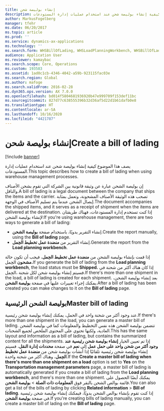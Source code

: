 ```yaml
---
title: إنشاء بوليصة شحن
description: يصف هذا الموضوع كيفية إنشاء بوليصة شحن عند استخدام عمليات إدارة المستودعات.
author: MarkusFogelberg
manager: tfehr
ms.date: 06/20/2017
ms.topic: article
ms.prod: ''
ms.service: dynamics-ax-applications
ms.technology: ''
ms.search.form: WHSBillOfLading, WHSLoadPlanningWorkbench, WHSBillOfLadingCarrier, WHSBillOfLadingOrder
audience: Application User
ms.reviewer: kamaybac
ms.search.scope: Core, Operations
ms.custom: 193583
ms.assetid: 1ad0c1cb-4346-4042-a59b-923115fac03e
ms.search.region: Global
ms.author: mafoge
ms.search.validFrom: 2016-02-28
ms.dyn365.ops.version: AX 7.0.0
ms.openlocfilehash: bd014f5804681936920b47e999709f153def11bc
ms.sourcegitcommit: 827d77c638555396b32d36af5d22d1b61dafb0e8
ms.translationtype: HT
ms.contentlocale: ar-SA
ms.lasthandoff: 10/16/2020
ms.locfileid: "4421787"
---
```

# <a name="create-a-bill-of-lading"></a><span data-ttu-id="d9ca7-103">إنشاء بوليصة شحن</span><span class="sxs-lookup"><span data-stu-id="d9ca7-103">Create a bill of lading</span></span>

[!include [banner](../includes/banner.md)]

<span data-ttu-id="d9ca7-104">يصف هذا الموضوع كيفية إنشاء بوليصة شحن عند استخدام عمليات إدارة المستودعات.</span><span class="sxs-lookup"><span data-stu-id="d9ca7-104">This topic describes how to create a bill of lading when using warehouse management processes.</span></span>  

<span data-ttu-id="d9ca7-105">إن بوليصة الشحن عبارة عن وثيقة قانونية بين الشركة التي تقوم بشحن الأصناف والناقل.</span><span class="sxs-lookup"><span data-stu-id="d9ca7-105">A bill of lading is a legal document between the company that ships the items and the carrier.</span></span> <span data-ttu-id="d9ca7-106">تصحب هذه الوثيقة الأصناف المشحونة، وتعمل بمثابة إيصال الشحن عندما يتم تسليم الأصناف في الوجهة.</span><span class="sxs-lookup"><span data-stu-id="d9ca7-106">The document accompanies the shipped items, and it serves as a receipt of shipment when the items are delivered at the destination.</span></span> <span data-ttu-id="d9ca7-107">إذا كنت تستخدم إدارة المستودعات، فهناك طريقتان لإنشاء بوليصة الشحن:</span><span class="sxs-lookup"><span data-stu-id="d9ca7-107">If you're using warehouse management, there are two ways to generate a bill of lading:</span></span>

  -   <span data-ttu-id="d9ca7-108">إنشاء التقرير يدويًا، باستخدام صفحة **بوليصة الشحن**.</span><span class="sxs-lookup"><span data-stu-id="d9ca7-108">Create the report manually, using the **Bill of lading** page.</span></span>
  -   <span data-ttu-id="d9ca7-109">إنشاء التقرير من **منضدة عمل تخطيط الحِمل‬**.</span><span class="sxs-lookup"><span data-stu-id="d9ca7-109">Generate the report from the **Load planning workbench**.</span></span>

<span data-ttu-id="d9ca7-110">إذا قمت بإنشاء بوليصة الشحن من **منضدة عمل تخطيط الحِمل‬**، فيجب أن تكون حالة الحِمل‬‏‎ **مشحون‬.**</span><span class="sxs-lookup"><span data-stu-id="d9ca7-110">If you generate the bill of lading from the **Load planning workbench**, the load status must be **Shipped.**</span></span> <span data-ttu-id="d9ca7-111">‏‫إذا كان هناك أكثر من شحنة في الحِمل‬‏‎، فسيتم إنشاء بوليصة شحن لكل شحنة.</span><span class="sxs-lookup"><span data-stu-id="d9ca7-111">If there's more than one shipment in the load, a bill of lading is created for each shipment.</span></span> <span data-ttu-id="d9ca7-112">بعد إنشاء بوليصة الشحن، يمكنك إجراء تغييرات عليها في صفحة **بوليصة الشحن**.</span><span class="sxs-lookup"><span data-stu-id="d9ca7-112">After a bill of lading has been created you can make changes to it on the **Bill of lading** page.</span></span>

## <a name="master-bill-of-lading"></a><span data-ttu-id="d9ca7-113">بوليصة الشحن الرئيسية</span><span class="sxs-lookup"><span data-stu-id="d9ca7-113">Master bill of lading</span></span>
<span data-ttu-id="d9ca7-114">عند وجود أكثر من شحنة واحد في الحمل، يمكنك إنشاء بوليصة شحن رئيسية.</span><span class="sxs-lookup"><span data-stu-id="d9ca7-114">If there's more than one shipment in the load, you can generate a master bill of lading.</span></span> <span data-ttu-id="d9ca7-115">تتضمن بوليصة الشحن هذه نفس التخطيط والمعلومات كما في بوليصة الشحن العادية، ولكنها تحتوي على المحتوى الملخص لجميع الشحنات.</span><span class="sxs-lookup"><span data-stu-id="d9ca7-115">This has the same layout and information as a bill of lading, but contains the summarized content for all the shipments.</span></span> <span data-ttu-id="d9ca7-116">إذا تم تعيين الخيار **إنشاء بوليصة شحن رئيسية عند وجود أكثر من شحن واحد على حمل عمل‬** إلى **نعم** في صفحة **محددات إدارة النقل**، فسيتم إنشاء بوليصة شحن رئيسية تلقائيًا إذا أنشأت بوليصة شحن من **منضدة عمل تخطيط الحِمل‬**، وهناك أكثر من شحنة واحدة.</span><span class="sxs-lookup"><span data-stu-id="d9ca7-116">If the **Create a master bill of lading when there's more than one shipment on a load** option is set to **Yes** on the **Transportation management parameters** page, a master bill of lading is automatically generated if you create a bill of lading from the **Load planning workbench**, and there's more than one shipment.</span></span> <span data-ttu-id="d9ca7-117">يمكنك أيضًا الحصول على قائمة بوالص الشحن‬ بالنقر فوق **المعلومات ذات الصلة** &gt; **بوليصة الشحن**.</span><span class="sxs-lookup"><span data-stu-id="d9ca7-117">You can also get a list of the bills of lading by clicking **Related information** &gt; **Bill of lading**.</span></span> <span data-ttu-id="d9ca7-118">إذا كنت تقوم بإنشاء بوالص الشحن يدويًا، فيمكنك إنشاء بوليصة شحن رئيسية في صفحة **بوليصة الشحن**.</span><span class="sxs-lookup"><span data-stu-id="d9ca7-118">If you're creating bills of lading manually, you can create a master bill of lading on the **Bill of lading** page.</span></span>



